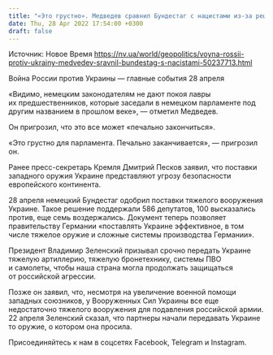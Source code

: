 ```yaml
---
title: "«Это грустно». Медведев сравнил Бундестаг с нацистами из-за решения об оружии для Украины"
date: Thu, 28 Apr 2022 17:54:00 +0300
draft: false
---
```

Источник: Новое Время https://nv.ua/world/geopolitics/voyna-rossii-protiv-ukrainy-medvedev-sravnil-bundestag-s-nacistami-50237713.html


Война России против Украины — главные события 28 апреля

 «Видимо, немецким законодателям не дают покоя лавры их предшественников, которые заседали в немецком парламенте под другим названием в прошлом веке», — отметил Медведев.

Он пригрозил, что это все может «печально закончиться».

«Это грустно для парламента. Печально заканчивается», — пригрозил он.

Ранее пресс-секретарь Кремля Дмитрий Песков заявил, что поставки западного оружия Украине представляют угрозу безопасности европейского континента.

28 апреля немецкий Бундестаг одобрил поставки тяжелого вооружения Украине. Такое решение поддержали 586 депутатов, 100 высказались против, еще семь воздержались. Документ теперь позволяет правительству Германии «поставлять Украине эффективное, в том числе тяжелое оружие и сложные системы производства Германии».

Президент Владимир Зеленский призывал срочно передать Украине тяжелую артиллерию, тяжелую бронетехнику, системы ПВО и самолеты, чтобы наша страна могла продолжать защищаться от российской агрессии.

Позже он заявил, что, несмотря на увеличение военной помощи западных союзников, у Вооруженных Сил Украины все еще недостаточно тяжелого вооружения для подавления российской армии. 22 апреля Зеленский сказал, что партнеры начали передавать Украине то оружие, о котором она просила.

Присоединяйтесь к нам в соцсетях Facebook, Telegram и Instagram.
